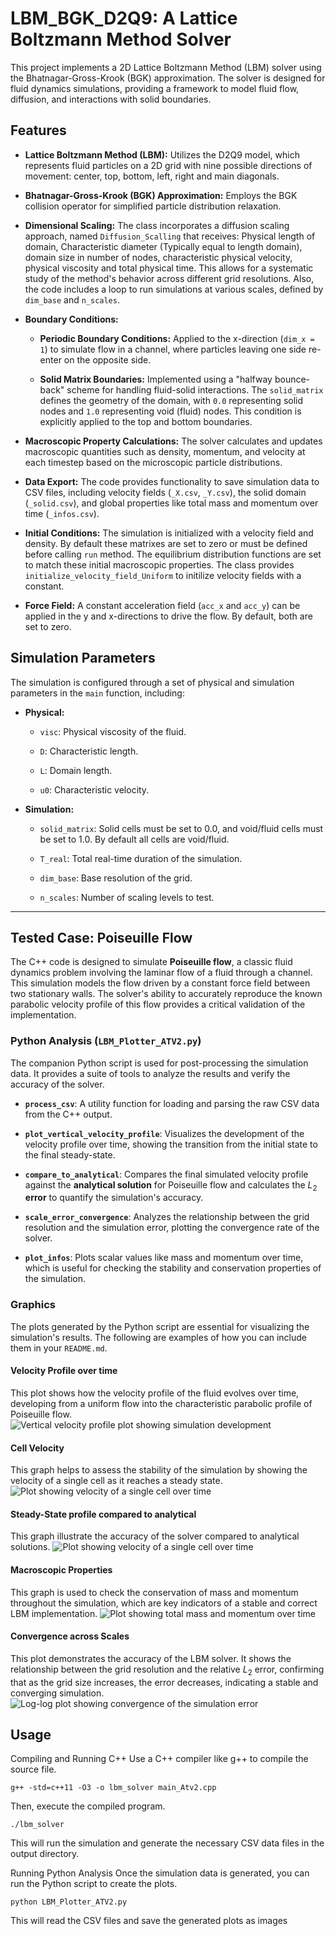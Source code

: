 # LBM_BGK_D2Q9: A Lattice Boltzmann Method Solver

This project implements a 2D Lattice Boltzmann Method (LBM) solver using the Bhatnagar-Gross-Krook (BGK) approximation. The solver is designed for fluid dynamics simulations, providing a framework to model fluid flow, diffusion, and interactions with solid boundaries.

## Features

* **Lattice Boltzmann Method (LBM):** Utilizes the D2Q9 model, which represents fluid particles on a 2D grid with nine possible directions of movement: center, top, bottom, left, right and main diagonals.

* **Bhatnagar-Gross-Krook (BGK) Approximation:** Employs the BGK collision operator for simplified particle distribution relaxation.

* **Dimensional Scaling:** The class incorporates a diffusion scaling approach, named `Diffusion_Scalling` that receives: Physical length of domain, Characteristic diameter (Typically equal to length domain),  domain size in number of nodes, characteristic physical velocity, physical viscosity and total physical time. This allows for a systematic study of the method's behavior across different grid resolutions. Also, the code includes a loop to run simulations at various scales, defined by `dim_base` and `n_scales`. 

* **Boundary Conditions:**

    * **Periodic Boundary Conditions:** Applied to the x-direction (`dim_x = 1`) to simulate flow in a channel, where particles leaving one side re-enter on the opposite side.

    * **Solid Matrix Boundaries:** Implemented using a "halfway bounce-back" scheme for handling fluid-solid interactions. The `solid_matrix` defines the geometry of the domain, with `0.0` representing solid nodes and `1.0` representing void (fluid) nodes. This condition is explicitly applied to the top and bottom boundaries.

* **Macroscopic Property Calculations:** The solver calculates and updates macroscopic quantities such as density, momentum, and velocity at each timestep based on the microscopic particle distributions.

* **Data Export:** The code provides functionality to save simulation data to CSV files, including velocity fields (`_X.csv`, `_Y.csv`), the solid domain (`_solid.csv`), and global properties like total mass and momentum over time (`_infos.csv`).

* **Initial Conditions:** The simulation is initialized with a velocity field and density. By default these matrixes are set to zero or must be defined before calling `run` method. The equilibrium distribution functions are set to match these initial macroscopic properties. The class provides `initialize_velocity_field_Uniform` to initilize velocity fields with a constant.

* **Force Field:** A constant acceleration field (`acc_x` and `acc_y`) can be applied in the y and x-directions to drive the flow. By default, both are set to zero.

## Simulation Parameters

The simulation is configured through a set of physical and simulation parameters in the `main` function, including:

* **Physical:**

    * `visc`: Physical viscosity of the fluid.

    * `D`: Characteristic length.

    * `L`: Domain length.

    * `u0`: Characteristic velocity.

* **Simulation:**

    * `solid_matrix`: Solid cells must be set to 0.0, and void/fluid cells must be set to 1.0. By default all cells are void/fluid.
      
    * `T_real`: Total real-time duration of the simulation.

    * `dim_base`: Base resolution of the grid.

    * `n_scales`: Number of scaling levels to test.
  

---

## Tested Case: Poiseuille Flow

The C++ code is designed to simulate **Poiseuille flow**, a classic fluid dynamics problem involving the laminar flow of a fluid through a channel. This simulation models the flow driven by a constant force field between two stationary walls. The solver's ability to accurately reproduce the known parabolic velocity profile of this flow provides a critical validation of the implementation.

### Python Analysis (`LBM_Plotter_ATV2.py`)

The companion Python script is used for post-processing the simulation data. It provides a suite of tools to analyze the results and verify the accuracy of the solver.

* **`process_csv`**: A utility function for loading and parsing the raw CSV data from the C++ output.

* **`plot_vertical_velocity_profile`**: Visualizes the development of the velocity profile over time, showing the transition from the initial state to the final steady-state.

* **`compare_to_analytical`**: Compares the final simulated velocity profile against the **analytical solution** for Poiseuille flow and calculates the $L_2$ **error** to quantify the simulation's accuracy.

* **`scale_error_convergence`**: Analyzes the relationship between the grid resolution and the simulation error, plotting the convergence rate of the solver.

* **`plot_infos`**: Plots scalar values like mass and momentum over time, which is useful for checking the stability and conservation properties of the simulation.

### Graphics

The plots generated by the Python script are essential for visualizing the simulation's results. The following are examples of how you can include them in your `README.md`.


#### Velocity Profile over time
This plot shows how the velocity profile of the fluid evolves over time, developing from a uniform flow into the characteristic parabolic profile of Poiseuille flow.
![Vertical velocity profile plot showing simulation development](vertical_velocity_profile.png)

#### Cell Velocity
This graph helps to assess the stability of the simulation by showing the velocity of a single cell as it reaches a steady state.
![Plot showing velocity of a single cell over time](cell_velocity_time_series.png)

#### Steady-State profile compared to analytical
This graph illustrate the accuracy of the solver compared to analytical solutions.
![Plot showing velocity of a single cell over time](compare_to_analytical.png)

#### Macroscopic Properties 
This graph is used to check the conservation of mass and momentum throughout the simulation, which are key indicators of a stable and correct LBM implementation.
![Plot showing total mass and momentum over time](global_infos.png)

#### Convergence across Scales
This plot demonstrates the accuracy of the LBM solver. It shows the relationship between the grid resolution and the relative $L_2$ error, confirming that as the grid size increases, the error decreases, indicating a stable and converging simulation.
![Log-log plot showing convergence of the simulation error](scale_error_convergence.png)


## Usage

Compiling and Running C++
Use a C++ compiler like g++ to compile the source file.

`g++ -std=c++11 -O3 -o lbm_solver main_Atv2.cpp`

Then, execute the compiled program.

`./lbm_solver`

This will run the simulation and generate the necessary CSV data files in the output directory.

Running Python Analysis
Once the simulation data is generated, you can run the Python script to create the plots.

`python LBM_Plotter_ATV2.py`

This will read the CSV files and save the generated plots as images
